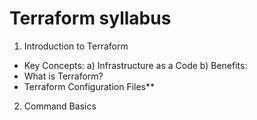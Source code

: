 # **Terraform syllabus**

1. Introduction to Terraform
  - Key Concepts:
      a) Infrastructure as a Code
      b) Benefits:
  - What is Terraform?
  - Terraform Configuration Files**

2. Command Basics
